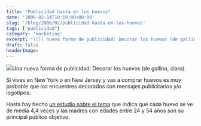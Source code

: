 ```yaml
---
title: "Publicidad hasta en los huevos"
date: '2006-02-14T10:19:00+00:00'
slug: '/blog/2006/02/publicidad-hasta-en-los-huevos'
tags: ["publicidad"]
category: 'marketing'
excerpt: "![]( nueva forma de publicidad: Decorar los huevos (de gallina, claro).Si vives en New York o en New Jersey y vas a comprar huevos es muy probable que..."
draft: false
headerImage:
---
```

![](http://jorgegorka.files.wordpress.com/egg.jpg)Una nueva forma de publicidad: Decorar los huevos (de gallina, claro).

Si vives en New York o en New Jersey y vas a comprar huevos es muy probable que los encuentres decorados con mensajes publicitarios y/o logotipos.

Hasta hay hecho [un estudio sobre el tema](http://www.mediabuyerplanner.com/2006/02/13/engraved_eggs_hit_new_york_new_/index.php) que indica que cada huevo se ve de media 4,4 veces y las madres con edades entre 24 y 54 años son su principal público objetivo.
